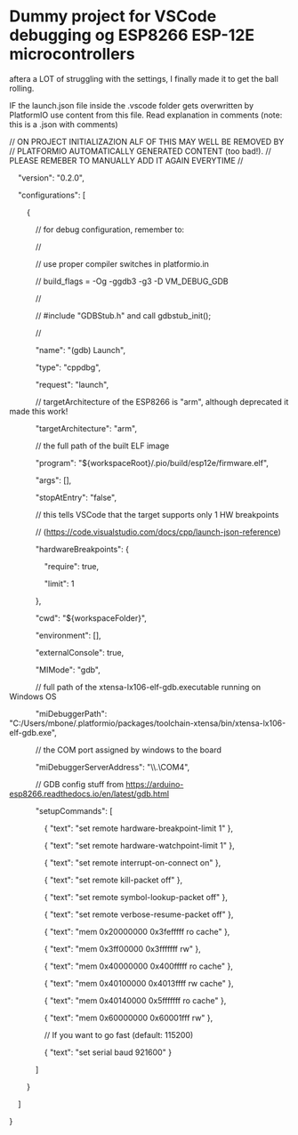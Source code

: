 # Dummy project for VSCode debugging og ESP8266 ESP-12E microcontrollers
aftera a LOT of struggling with the settings, I finally made it to get the ball rolling.

IF the launch.json file inside the .vscode folder gets overwritten by PlatformIO use content 
from this file. Read explanation in comments (note: this is a .json with comments)

// ON PROJECT INITIALIZAZION ALF OF THIS MAY WELL BE REMOVED BY
// PLATFORMIO AUTOMATICALLY GENERATED CONTENT (too bad!).
// PLEASE REMEBER TO MANUALLY ADD IT AGAIN EVERYTIME
//

    "version": "0.2.0",

    "configurations": [

        {

            // for debug configuration, remember to:

            //

            // use proper compiler switches in platformio.in

            // build_flags = -Og -ggdb3 -g3 -D VM_DEBUG_GDB

            //

            // #include "GDBStub.h" and call gdbstub_init();

            //

            "name": "(gdb) Launch",

            "type": "cppdbg",

            "request": "launch",

            // targetArchitecture of the ESP8266 is "arm", although deprecated it made this work!

            "targetArchitecture": "arm",

            // the full path of the built ELF image

            "program": "${workspaceRoot}/.pio/build/esp12e/firmware.elf",

            "args": [],

            "stopAtEntry": "false",

            // this tells VSCode that the target supports only 1 HW breakpoints

            // (https://code.visualstudio.com/docs/cpp/launch-json-reference)

            "hardwareBreakpoints": {

                "require": true,

                "limit": 1

            },

            "cwd": "${workspaceFolder}",

            "environment": [],

            "externalConsole": true,

            "MIMode": "gdb",

            // full path of the xtensa-lx106-elf-gdb.executable running on Windows OS

            "miDebuggerPath": "C:/Users/mbone/.platformio/packages/toolchain-xtensa/bin/xtensa-lx106-elf-gdb.exe",

            // the COM port assigned by windows to the board

            "miDebuggerServerAddress": "\\\\.\\COM4",

            // GDB config stuff from https://arduino-esp8266.readthedocs.io/en/latest/gdb.html

            "setupCommands": [

                { "text": "set remote hardware-breakpoint-limit 1" },

                { "text": "set remote hardware-watchpoint-limit 1" },

                { "text": "set remote interrupt-on-connect on" },

                { "text": "set remote kill-packet off" },

                { "text": "set remote symbol-lookup-packet off" },

                { "text": "set remote verbose-resume-packet off" },

                { "text": "mem 0x20000000 0x3fefffff ro cache" },

                { "text": "mem 0x3ff00000 0x3fffffff rw" },

                { "text": "mem 0x40000000 0x400fffff ro cache" },

                { "text": "mem 0x40100000 0x4013ffff rw cache" },

                { "text": "mem 0x40140000 0x5fffffff ro cache" },

                { "text": "mem 0x60000000 0x60001fff rw" },

                // If you want to go fast (default: 115200)

                { "text": "set serial baud 921600" }

            ]

        }

    ]

}
